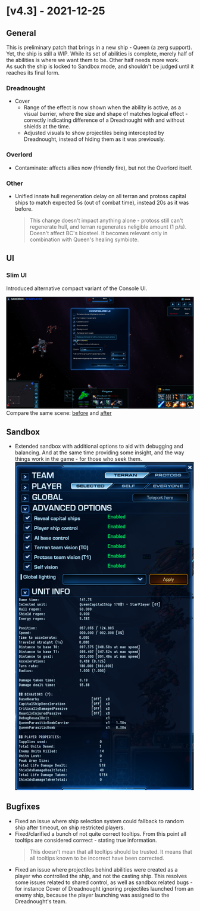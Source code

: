 # [v4.3] - 2021-12-25

## General

This is preliminary patch that brings in a new ship - Queen (a zerg support). Yet, the ship is still a WIP. While its set of abilities is complete, merely half of the abilities is where we want them to be. Other half needs more work.\
As such the ship is locked to Sandbox mode, and shouldn't be judged until it reaches its final form.

### Dreadnought

- Cover
  - Range of the effect is now shown when the ability is active, as a visual barrier, where the size and shape of matches logical effect - correctly indicating difference of a Dreadnought with and without shields at the time.
  - Adjusted visuals to show projectiles being intercepted by Dreadnought, instead of hiding them as it was previously.

### Overlord

- Contaminate: affects allies now (friendly fire), but not the Overlord itself.

### Other

- Unified innate hull regeneration delay on all terran and protoss capital ships to match expected 5s (out of combat time), instead 20s as it was before.
  > This change doesn't impact anything alone - protoss still can't regenerate hull, and terran regenerates neligible amount (1 p/s). Doesn't affect BC's biosteel. It becomes relevant only in combination with Queen's healing symbiote.

## UI

### Slim UI

Introduced alternative compact variant of the Console UI.

![](./v4.3/slim-ui-active.png)\
Compare the same scene: [before](./v4.3/slim-ui-before.png) and [after](./v4.3/slim-ui-after.png)

## Sandbox

- Extended sandbox with additional options to aid with debugging and balancing. And at the same time providing some insight, and the way things work in the game - for those who seek them.\
  ![](./v4.3/sandbox1.png)

## Bugfixes

- Fixed an issue where ship selection system could fallback to random ship after timeout, on ship restricted players.
- Fixed/clarified a bunch of not quite correct tooltips. From this point all tooltips are considered corrrect - stating true information. 
  > This doesn't mean that all tooltips should be trusted. It means that all tooltips known to be incorrect have been corrected.
- Fixed an issue where projectiles behind abilities were created as a player who controlled the ship, and not the casting ship. This resolves some issues related to shared control, as well as sandbox related bugs - for instance Cover of Dreadnought ignoring projectiles launched from an enemy ship, because the player launching was assigned to the Dreadnought's team.
